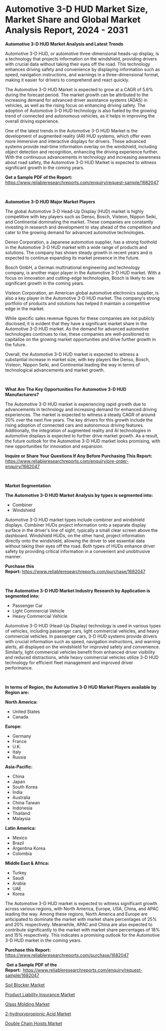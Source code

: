 <p><h1>Automotive 3-D HUD Market Size, Market Share and Global Market Analysis Report, 2024 - 2031</h1></p><p><strong>Automotive 3-D HUD Market Analysis and Latest Trends</strong></p>
<p><p>Automotive 3-D HUD, or automotive three-dimensional heads-up display, is a technology that projects information on the windshield, providing drivers with crucial data without taking their eyes off the road. This technology enhances driving safety and convenience by displaying information such as speed, navigation instructions, and warnings in a three-dimensional format, making it easier for drivers to comprehend and react quickly.</p><p>The Automotive 3-D HUD Market is expected to grow at a CAGR of 5.6% during the forecast period. The market growth can be attributed to the increasing demand for advanced driver assistance systems (ADAS) in vehicles, as well as the rising focus on enhancing driving safety. The adoption of Automotive 3-D HUD technology is also fueled by the growing trend of connected and autonomous vehicles, as it helps in improving the overall driving experience.</p><p>One of the latest trends in the Automotive 3-D HUD Market is the development of augmented reality (AR) HUD systems, which offer even more immersive and interactive displays for drivers. These advanced systems provide real-time information overlay on the windshield, including object detection and recognition, enhancing the driving experience further. With the continuous advancements in technology and increasing awareness about road safety, the Automotive 3-D HUD Market is expected to witness significant growth in the coming years.</p></p>
<p><strong>Get a Sample PDF of the Report:&nbsp;</strong> <a href="https://www.reliableresearchreports.com/enquiry/request-sample/1682047">https://www.reliableresearchreports.com/enquiry/request-sample/1682047</a></p>
<p>&nbsp;</p>
<p><strong>Automotive 3-D HUD Major Market Players</strong></p>
<p><p>The global Automotive 3-D Head-Up Display (HUD) market is highly competitive with key players such as Denso, Bosch, Visteon, Nippon Seiki, and Continental dominating the market. These companies are constantly investing in research and development to stay ahead of the competition and cater to the growing demand for advanced automotive technologies.</p><p>Denso Corporation, a Japanese automotive supplier, has a strong foothold in the Automotive 3-D HUD market with a wide range of products and solutions. The company has shown steady growth in recent years and is expected to continue expanding its market presence in the future.</p><p>Bosch GmbH, a German multinational engineering and technology company, is another major player in the Automotive 3-D HUD market. With a focus on innovation and cutting-edge technologies, Bosch is likely to see significant growth in the coming years.</p><p>Visteon Corporation, an American global automotive electronics supplier, is also a key player in the Automotive 3-D HUD market. The company's strong portfolio of products and solutions has helped it maintain a competitive edge in the market.</p><p>While specific sales revenue figures for these companies are not publicly disclosed, it is evident that they have a significant market share in the Automotive 3-D HUD market. As the demand for advanced automotive technologies continues to rise, these companies are well-positioned to capitalize on the growing market opportunities and drive further growth in the future.</p><p>Overall, the Automotive 3-D HUD market is expected to witness a substantial increase in market size, with key players like Denso, Bosch, Visteon, Nippon Seiki, and Continental leading the way in terms of technological advancements and market growth.</p></p>
<p>&nbsp;</p>
<p><strong>What Are The Key Opportunities For Automotive 3-D HUD Manufacturers?</strong></p>
<p><p>The Automotive 3-D HUD market is experiencing rapid growth due to advancements in technology and increasing demand for enhanced driving experiences. The market is expected to witness a steady CAGR of around 20% over the next five years. The key drivers for this growth include the rising adoption of connected cars and autonomous driving features. Additionally, the integration of augmented reality and AI technologies in automotive displays is expected to further drive market growth. As a result, the future outlook for the Automotive 3-D HUD market looks promising, with new opportunities for innovation and expansion.</p></p>
<p><strong>Inquire or Share Your Questions If Any Before Purchasing This Report:</strong> <a href="https://www.reliableresearchreports.com/enquiry/pre-order-enquiry/1682047">https://www.reliableresearchreports.com/enquiry/pre-order-enquiry/1682047</a></p>
<p>&nbsp;</p>
<p><strong>Market Segmentation</strong></p>
<p><strong>The Automotive 3-D HUD Market Analysis by types is segmented into:</strong></p>
<p><ul><li>Combiner</li><li>Windshield</li></ul></p>
<p><p>Automotive 3-D HUD market types include combiner and windshield displays. Combiner HUDs project information onto a separate display surface in the driver's line of sight, typically a small clear screen above the dashboard. Windshield HUDs, on the other hand, project information directly onto the windshield, allowing the driver to see essential data without taking their eyes off the road. Both types of HUDs enhance driver safety by providing critical information in a convenient and unobtrusive manner.</p></p>
<p><strong>Purchase this Report:&nbsp;</strong><a href="https://www.reliableresearchreports.com/purchase/1682047">https://www.reliableresearchreports.com/purchase/1682047</a></p>
<p>&nbsp;</p>
<p><strong>The Automotive 3-D HUD Market Industry Research by Application is segmented into:</strong></p>
<p><ul><li>Passenger Car</li><li>Light Commercial Vehicle</li><li>Heavy Commercial Vehicle</li></ul></p>
<p><p>Automotive 3-D HUD (Head-Up Display) technology is used in various types of vehicles, including passenger cars, light commercial vehicles, and heavy commercial vehicles. In passenger cars, 3-D HUD systems provide drivers with crucial information such as speed, navigation instructions, and warning alerts, all displayed on the windshield for improved safety and convenience. Similarly, light commercial vehicles benefit from enhanced driver visibility and reduced distractions, while heavy commercial vehicles utilize 3-D HUD technology for efficient fleet management and improved driver performance.</p></p>
<p>&nbsp;</p>
<p><strong>In terms of Region, the Automotive 3-D HUD Market Players available by Region are:</strong></p>
<p>
    <p> <strong> North America: </strong>
        <ul>
            <li>United States</li>
            <li>Canada</li>
        </ul>
        </p> 
    <p> <strong> Europe: </strong>
        <ul>
            <li>Germany</li>
            <li>France</li>
            <li>U.K.</li>
            <li>Italy</li>
            <li>Russia</li>
        </ul>
        </p> 
    <p> <strong> Asia-Pacific: </strong>
        <ul>
            <li>China</li>
            <li>Japan</li>
            <li>South Korea</li>
            <li>India</li>
            <li>Australia</li>
            <li>China Taiwan</li>
            <li>Indonesia</li>
            <li>Thailand</li>
            <li>Malaysia</li>
        </ul>
        </p> 
    <p> <strong> Latin America: </strong>
        <ul>
            <li>Mexico</li>
            <li>Brazil</li>
            <li>Argentina Korea</li>
            <li>Colombia</li>
        </ul>
        </p> 
    <p> <strong> Middle East & Africa: </strong>
        <ul>
            <li>Turkey</li>
            <li>Saudi</li>
            <li>Arabia</li>
            <li>UAE</li>
            <li>Korea</li>
        </ul>
    </p>
    </p>
<p><p>The Automotive 3-D HUD market is expected to witness significant growth across various regions, with North America, Europe, USA, China, and APAC leading the way. Among these regions, North America and Europe are anticipated to dominate the market with market share percentages of 25% and 20% respectively. Meanwhile, APAC and China are also expected to contribute significantly to the market with market share percentages of 18% and 15% respectively. This indicates a promising outlook for the Automotive 3-D HUD market in the coming years.</p></p>
<p><strong>Purchase this Report: </strong><a href="https://www.reliableresearchreports.com/purchase/1682047">https://www.reliableresearchreports.com/purchase/1682047</a></p>
<p>&nbsp;<strong>Get a Sample PDF of the Report:&nbsp;&nbsp;</strong><a href="https://www.reliableresearchreports.com/enquiry/request-sample/1682047">https://www.reliableresearchreports.com/enquiry/request-sample/1682047</a></p>
<p><strong></strong></p>
<p><p><a href="https://github.com/wusalecollins540tpqoz/Market-Research-Report-List-1/blob/main/soil-blocker-market.md">Soil Blocker Market</a></p><p><a href="https://medium.com/@briaabshire64/product-liability-insurance-market-insights-into-market-cagr-market-trends-and-growth-strategies-d0bf92ad3196">Product Liability Insurance Market</a></p><p><a href="https://medium.com/@briaabshire64/glass-molding-market-size-and-market-trends-complete-industry-overview-2024-to-2031-fe0f2f777e54">Glass Molding Market</a></p><p><a href="https://issuu.com/reportprime-2/docs/2-hydroxypropionic-acid-market-size-2030.pptx">2-hydroxypropionic Acid Market</a></p><p><a href="https://github.com/pjcfca/Market-Research-Report-List-1/blob/main/double-chain-hoists-market.md">Double Chain Hoists Market</a></p></p>